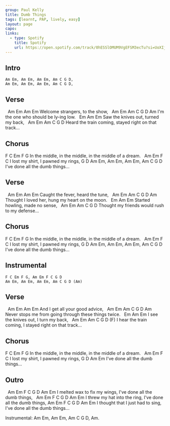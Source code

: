 ```yaml
---
group: Paul Kelly
title: Dumb Things
tags: [learnt, PAP, lively, easy]
layout: page
capo: 
links: 
  - type: Spotify
    title: Spotify
    url: https://open.spotify.com/track/0hESSlOMUM9VgEFSM3ecTu?si=UoXIj-xoTi21T7nzks4giw
---
```


## Intro

```chordpro
Am Em, Am Em, Am Em, Am C G D,
Am Em, Am Em, Am Em, Am C G D,
```

## Verse

&nbsp;   Am        Em       Am       Em
Welcome strangers, to the show,
&nbsp;   Am        Em      Am     C  G  D   Am
I'm the one who should be ly-ing low.
&nbsp;             Em        Am          Em
Saw the knives out, turned my back,
&nbsp;   Am          Em          Am       C     G  D
Heard the train coming, stayed right on that track...

## Chorus
F             C             Em                   F    G
In the middle, in the middle, in the middle of a dream.
&nbsp; Am      Em       F         C
I lost my shirt, I pawned my rings,
G         D       Am         Em, Am Em, Am Em, Am C G D
I've done all the dumb things...

## Verse

&nbsp;   Am           Em   Am          Em
Caught the fever, heard the tune,
&nbsp;   Am          Em       Am        C     G  D   Am
Thought I loved her, hung my heart on the moon.
&nbsp;       Em     Am     Em
Started howling, made no sense,
&nbsp;   Am        Em               Am   C  G    D
Thought my friends would rush to my defense...

## Chorus
F             C             Em                   F    G
In the middle, in the middle, in the middle of a dream.
&nbsp; Am      Em       F         C
I lost my shirt, I pawned my rings,
G         D       Am         Em, Am Em, Am Em, Am C G D
  I've done all the dumb things...

## Instrumental

```chordpro
F C Em F G, Am Em F C G D
Am Em, Am Em, Am Em, Am C G D (Am)
```

## Verse

&nbsp;   Am      Em      Am          Em
And I get all your good advice,
&nbsp;   Am      Em            Am    C       G     D      Am
Never stops me from going through these things twice.
&nbsp;           Em            Am          Em
I see the knives out, I turn my back,
&nbsp;   Am           Em            Am       C     G  D        (F)
I hear the train coming, I stayed right on that track...

## Chorus

F             C             Em                   F    G
In the middle, in the middle, in the middle of a dream.
&nbsp; Am      Em       F         C
I lost my shirt, I pawned my rings,
G         D       Am         Em
  I've done all the dumb things...

## Outro

&nbsp; Am     Em     F      C  G         D    Am       Em
I melted wax to fix my wings, I've done all the dumb things,
&nbsp; Am       Em    F      C   G         D    Am         Em
I threw my hat into the ring, I've done all the dumb things,
Am             Em     F      C     G         D        Am         Em
I thought that I just had to sing, I've done all the dumb things...

Instrumental:  Am Em, Am Em, Am C G D, Am.

